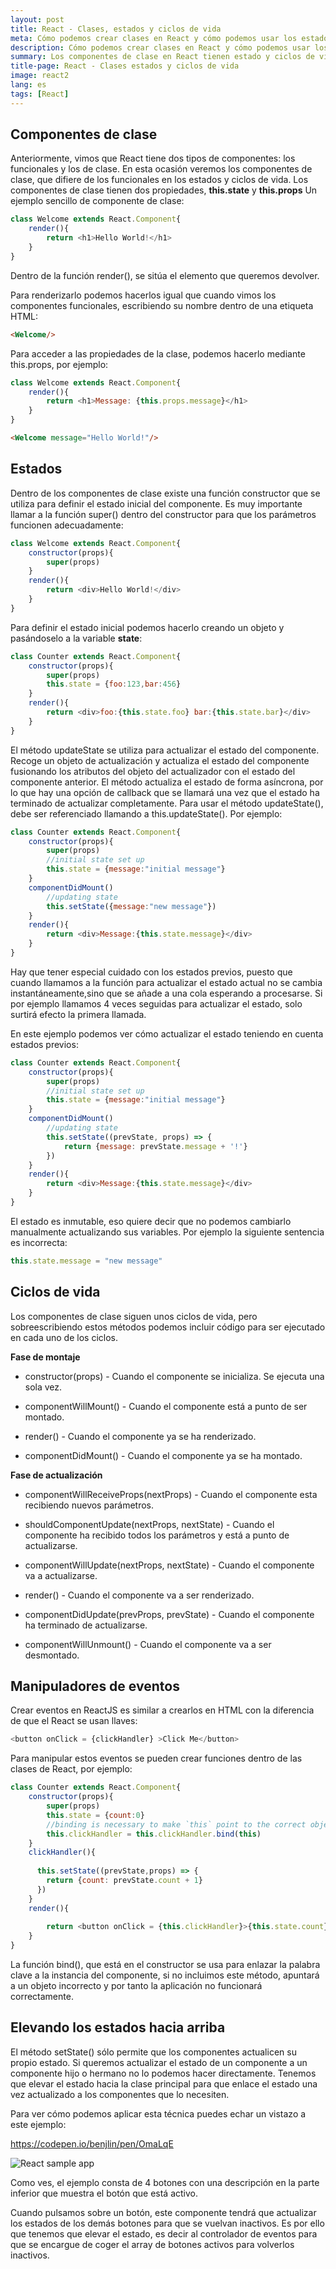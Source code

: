 ```yaml
---
layout: post
title: React - Clases, estados y ciclos de vida
meta: Cómo podemos crear clases en React y cómo podemos usar los estados y los ciclos de vida de los componentes
description: Cómo podemos crear clases en React y cómo podemos usar los estados y los ciclos de vida de los componentes  
summary: Los componentes de clase en React tienen estado y ciclos de vida. En esta ocasión veremos cómo actualizar el estado de los componentes y cómo modificar su ciclo de vida
title-page: React - Clases estados y ciclos de vida
image: react2
lang: es
tags: [React] 
---
```


## Componentes de clase

Anteriormente, vimos que React tiene dos tipos de componentes: los funcionales y los de clase. En esta ocasión veremos los componentes de clase, que difiere de los funcionales en los estados y ciclos de vida. Los componentes de clase tienen dos propiedades, <b>this.state</b> y <b>this.props</b>
Un ejemplo sencillo de componente de clase:

```javascript
class Welcome extends React.Component{
    render(){
        return <h1>Hello World!</h1>
    }
}
```

Dentro de la función render(), se sitúa el elemento que queremos devolver.

Para renderizarlo podemos hacerlos igual que cuando vimos los componentes funcionales, escribiendo su nombre dentro de una etiqueta HTML: 

```html
<Welcome/>
```
Para acceder a las propiedades de la clase, podemos hacerlo mediante this.props, por ejemplo:

```javascript
class Welcome extends React.Component{
    render(){
        return <h1>Message: {this.props.message}</h1>
    }
}
```

```html
<Welcome message="Hello World!"/>
```

## Estados 

Dentro de los componentes de clase existe una función constructor que se utiliza para definir el estado inicial del componente. Es muy importante llamar a la función super() dentro del constructor para que los parámetros funcionen adecuadamente:

```javascript
class Welcome extends React.Component{
    constructor(props){
        super(props)
    }
    render(){
        return <div>Hello World!</div>
    }
}
```

Para definir el estado inicial podemos hacerlo creando un objeto y pasándoselo a la variable <b>state</b>: 

```javascript
class Counter extends React.Component{
    constructor(props){
        super(props)
        this.state = {foo:123,bar:456}
    }
    render(){
        return <div>foo:{this.state.foo} bar:{this.state.bar}</div>
    }
}
```

El método updateState se utiliza para actualizar el estado del componente. Recoge un objeto de actualización y actualiza el estado del componente fusionando  los atributos del objeto del actualizador con el estado del componente anterior. El método actualiza el estado de forma asíncrona, por lo que hay una opción de callback que se llamará una vez que el estado ha terminado de actualizar completamente. Para usar el método updateState(), debe ser referenciado llamando a this.updateState(). Por ejemplo:

```javascript
class Counter extends React.Component{
    constructor(props){
        super(props)
        //initial state set up
        this.state = {message:"initial message"}
    }
    componentDidMount()
        //updating state
        this.setState({message:"new message"})
    }
    render(){
        return <div>Message:{this.state.message}</div>
    }
}
```

Hay que tener especial cuidado con los estados previos, puesto que cuando llamamos a la función para actualizar el estado actual no se cambia instantáneamente,sino que se añade a una cola esperando a procesarse. Si por ejemplo llamamos 4 veces seguidas para actualizar el estado, solo surtirá efecto la primera llamada.

En este ejemplo podemos ver cómo actualizar el estado teniendo en cuenta estados previos:

```javascript
class Counter extends React.Component{
    constructor(props){
        super(props)
        //initial state set up
        this.state = {message:"initial message"}
    }
    componentDidMount()
        //updating state
        this.setState((prevState, props) => {
            return {message: prevState.message + '!'}
        })
    }
    render(){
        return <div>Message:{this.state.message}</div>
    }
}
```

El estado es inmutable, eso quiere decir que no podemos cambiarlo manualmente actualizando sus variables. Por ejemplo la siguiente sentencia es incorrecta:

```javascript
this.state.message = "new message"
```

## Ciclos de vida

Los componentes de clase siguen unos ciclos de vida, pero sobreescribiendo estos métodos podemos incluir código para ser ejecutado en cada uno de los ciclos.


<b>Fase de montaje</b>

- constructor(props) - Cuando el componente se inicializa. Se ejecuta una sola vez.
    
- componentWillMount() - Cuando el componente está a punto de ser montado.
    
- render() - Cuando el componente ya se ha renderizado.
    
- componentDidMount() - Cuando el componente ya se ha montado.


<b>Fase de actualización</b>

  - componentWillReceiveProps(nextProps) - Cuando el componente esta recibiendo nuevos parámetros.

  - shouldComponentUpdate(nextProps, nextState) - Cuando el componente ha recibido todos los parámetros y está a punto de actualizarse.

  - componentWillUpdate(nextProps, nextState) - Cuando el componente va a actualizarse.

  - render() - Cuando el componente va a ser renderizado.

  - componentDidUpdate(prevProps, prevState) - Cuando el componente ha terminado de actualizarse.

  - componentWillUnmount() - Cuando el componente va a ser desmontado.
    

## Manipuladores de eventos

Crear eventos en ReactJS es similar a crearlos en HTML con la diferencia de que el React se usan llaves:

```javascript
<button onClick = {clickHandler} >Click Me</button>
```

Para manipular estos eventos se pueden crear funciones dentro de las clases de React, por ejemplo:

```javascript
class Counter extends React.Component{
    constructor(props){
        super(props)
        this.state = {count:0}
        //binding is necessary to make `this` point to the correct object
        this.clickHandler = this.clickHandler.bind(this)
    }
    clickHandler(){
     
      this.setState((prevState,props) => {
        return {count: prevState.count + 1}
      })
    }
    render(){
 
        return <button onClick = {this.clickHandler}>{this.state.count}</button>
    }
}
```

La función bind(), que está en el constructor se usa para enlazar la palabra clave a la instancia del componente, si no incluimos este método, apuntará a un objeto incorrecto y por tanto la aplicación no funcionará correctamente.


## Elevando los estados hacia arriba

El método setState() sólo permite que los componentes actualicen su propio estado. Si queremos actualizar el estado de un componente a un componente hijo o hermano no lo podemos hacer directamente. Tenemos que elevar el estado hacia la clase principal para que enlace el estado una vez actualizado a los componentes que lo necesiten.

Para ver cómo podemos aplicar esta técnica puedes echar un vistazo a este ejemplo:

<a href="https://codepen.io/benjlin/pen/OmaLqE">https://codepen.io/benjlin/pen/OmaLqE<a>

<img src="https://i.imgur.com/qIiyFAb.png" class="responsive-img" alt="React sample app"> 

Como ves, el ejemplo consta de 4 botones con una descripción en la parte inferior que muestra el botón que está activo.

Cuando pulsamos sobre un botón, este componente tendrá que actualizar los estados de los demás botones para que se vuelvan inactivos. Es por ello que tenemos que elevar el estado, es decir al controlador de eventos para que se encargue de coger el array de botones activos para volverlos inactivos. 




    
